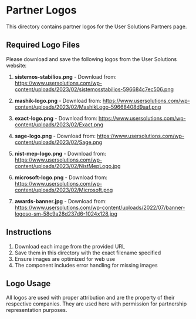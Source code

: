 # Partner Logos

This directory contains partner logos for the User Solutions Partners page.

## Required Logo Files

Please download and save the following logos from the User Solutions website:

1. **sistemos-stabilios.png** - Download from: https://www.usersolutions.com/wp-content/uploads/2023/02/sistemosstabilios-596684c7ec506.png

2. **mashik-logo.png** - Download from: https://www.usersolutions.com/wp-content/uploads/2023/02/MashikLogo-59668408d9aaf.png

3. **exact-logo.png** - Download from: https://www.usersolutions.com/wp-content/uploads/2023/02/Exact.png

4. **sage-logo.png** - Download from: https://www.usersolutions.com/wp-content/uploads/2023/02/Sage.png

5. **nist-mep-logo.png** - Download from: https://www.usersolutions.com/wp-content/uploads/2023/02/NistMepLogo.jpg

6. **microsoft-logo.png** - Download from: https://www.usersolutions.com/wp-content/uploads/2023/02/Microsoft.png

7. **awards-banner.jpg** - Download from: https://www.usersolutions.com/wp-content/uploads/2022/07/banner-logoso-sm-58c9a28d237d6-1024x128.jpg

## Instructions

1. Download each image from the provided URL
2. Save them in this directory with the exact filename specified
3. Ensure images are optimized for web use
4. The component includes error handling for missing images

## Logo Usage

All logos are used with proper attribution and are the property of their respective companies. They are used here with permission for partnership representation purposes.